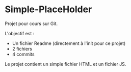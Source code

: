 Simple-PlaceHolder
==================

Projet pour cours sur Git.

L'objectif est :
* Un fichier Readme (directement à l'init pour ce projet)
* 2 fichiers 
* 4 commits

Le projet contient un simple fichier HTML et un fichier JS. 
